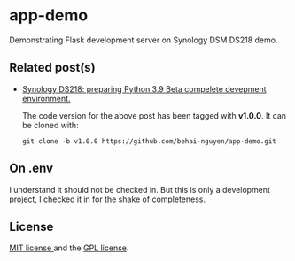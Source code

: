 # app-demo

Demonstrating Flask development server on Synology DSM DS218 demo.

## Related post(s)

* [Synology DS218: preparing Python 3.9 Beta compelete devepment environment.](https://behainguyen.wordpress.com/2022/06/25/synology-ds218-preparing-python-3-9-beta-compelete-devepment-environment/)

  The code version for the above post has been tagged with **v1.0.0**. It can be cloned with:
  
  ```
  git clone -b v1.0.0 https://github.com/behai-nguyen/app-demo.git
  ```
## On .env

I understand it should not be checked in. But this is only a development project, I checked it in for the shake of completeness.

## License
[ MIT license ](http://www.opensource.org/licenses/mit-license.php)
and the [ GPL license](http://www.gnu.org/licenses/gpl.html).

